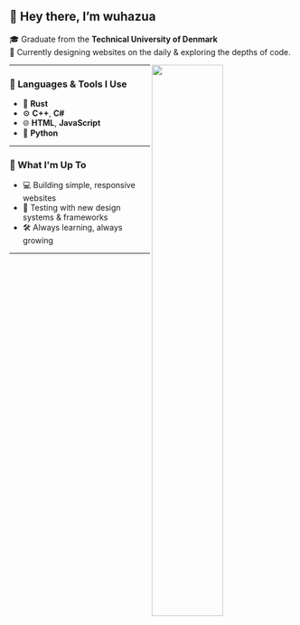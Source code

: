 ## 👋 Hey there, I’m **wuhazua**

🎓 Graduate from the **Technical University of Denmark**  
🌱 Currently designing websites on the daily & exploring the depths of code.

<picture>
  <source media="(prefers-color-scheme: dark)" srcset="https://github-readme-stats.vercel.app/api?username=wuhazua&theme=dark&show_icons=true&cache_seconds=1800">
  <img align="right" width="50%" src="https://github-readme-stats.vercel.app/api?username=wuhazua&show_icons=true&cache_seconds=1800">
</picture>

---

### 🧠 Languages & Tools I Use

- 🦀 **Rust**
- ⚙️ **C++**, **C#**
- 🌐 **HTML**, **JavaScript**
- 🐍 **Python**

---

### 🎯 What I'm Up To

- 💻 Building simple, responsive websites  
- 🧪 Testing with new design systems & frameworks  
- 🛠️ Always learning, always growing  

---
